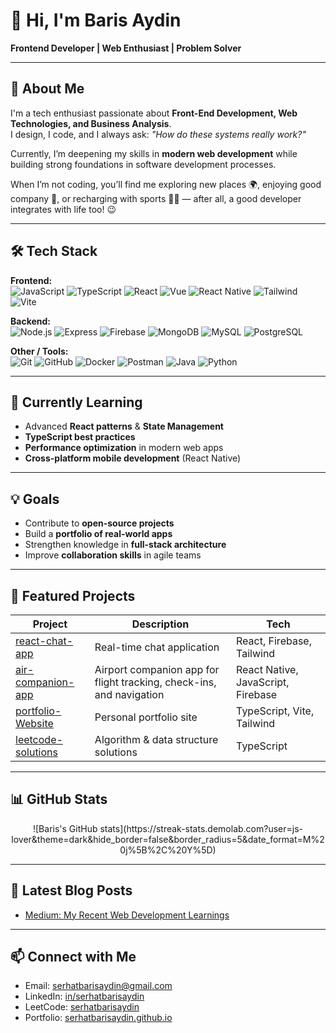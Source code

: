 <!--
<div align="center">
  <img width="full" src="https://user-images.githubusercontent.com/74038190/213910845-af37a709-8995-40d6-be59-724526e3c3d7.gif"  />
</div>



###

<div align="center">
  <a href="https://www.linkedin.com/in/js-lover/" target="_blank">
    <img src="https://img.shields.io/static/v1?message=LinkedIn&logo=linkedin&label=&color=0077B5&logoColor=white&labelColor=&style=flat" height="40" alt="linkedin logo"  />
  </a>
  <a href="https://medium.com/@serhatbarisaydin" target="_blank">
    <img src="https://img.shields.io/static/v1?message=Medium&logo=medium&label=&color=12100E&logoColor=white&labelColor=&style=flat" height="40" alt="medium logo"  />
  </a>
  <a href="https://serhatbarisaydin@gmail.com" target="_blank">
    <img src="https://img.shields.io/static/v1?message=Gmail&logo=gmail&label=&color=D14836&logoColor=white&labelColor=&style=flat" height="40" alt="gmail logo"  />
  </a>
  <a href="https://www.instagram.com/sbarisaydin" target="_blank">
    <img src="https://img.shields.io/static/v1?message=Instagram&logo=instagram&label=&color=E4405F&logoColor=white&labelColor=&style=flat" height="40" alt="instagram logo"  />
  </a>
</div>

###

<div align="center">
  <img src="https://visitor-badge.laobi.icu/badge?page_id=js-lover.js-lover&"  />
</div>

###

<h1 align="center">Hey there 👋</h1>

###

<h3 align="left">👩‍💻  About Me</h3>

###

<p align="center">I'm Baris Aydin,<br><br>a tech enthusiast passionate about Front-End Development, Web Technologies, and the magic behind Business Analysis 🧠💻. I design, I code, and I constantly ask, “How do these systems really work?” Currently, I’m diving deeper into how software development processes unfold while building strong foundations in the world of web development 🌐🚀. And in my free time? I enjoy good company 👥, explore new places 🌍, write code with a cup of coffee ☕👨‍💻, and recharge through sports 🏋️‍♂️. After all, a good developer doesn’t just integrate code they integrate with life too! 😉</p>

###

<h3 align="left">🛠 Language and tools</h3>

###

<div align="center">
  <img src="https://skillicons.dev/icons?i=ts" height="60" alt="typescript logo"  />
  <img width="12" />
  <img src="https://skillicons.dev/icons?i=tailwind" height="60" alt="tailwindcss logo"  />
  <img width="12" />
  <img src="https://skillicons.dev/icons?i=express" height="60" alt="express logo"  />
  <img width="12" />
  <img src="https://skillicons.dev/icons?i=mongodb" height="60" alt="mongodb logo"  />
  <img width="12" />
  <img src="https://skillicons.dev/icons?i=js" height="60" alt="javascript logo"  />  
  <img width="12" />
  <img src="https://skillicons.dev/icons?i=react" height="60" alt="react logo"  />
  <img width="12" />
  <img src="https://skillicons.dev/icons?i=html" height="60" alt="html5 logo"  />
  <img width="12" />
  <img src="https://skillicons.dev/icons?i=css" height="60" alt="css logo"  />
  <img width="12" />
  <img src="https://skillicons.dev/icons?i=redux" height="60" alt="redux logo"  />
  <img width="12" />
  <img src="https://skillicons.dev/icons?i=firebase" height="60" alt="firebase logo"  />
  <img width="12" />
  <img src="https://skillicons.dev/icons?i=vite" height="60" alt="vite logo"  />
  <img width="12" />
  <img src="https://skillicons.dev/icons?i=vue" height="60" alt="vuejs logo"  />
  <img width="12" />
  <img src="https://skillicons.dev/icons?i=git" height="60" alt="git logo"  />
  <img width="12" />
  <img src="https://skillicons.dev/icons?i=github" height="60" alt="github logo"  />
  <img width="12" />
  <img src="https://skillicons.dev/icons?i=java" height="60" alt="java logo"  />
  <img width="12" />
  <img src="https://skillicons.dev/icons?i=cs" height="60" alt="csharp logo"  />
  <img width="12" />
  <img src="https://skillicons.dev/icons?i=dotnet" height="60" alt="dot-net logo"  />
  <img width="12" />
  <img src="https://skillicons.dev/icons?i=mysql" height="60" alt="mysql logo"  />
  <img width="12" />
  <img src="https://skillicons.dev/icons?i=vscode" height="60" alt="vscode logo"  />
  <img width="12" />
  <img src="https://skillicons.dev/icons?i=spring" height="60" alt="spring logo"  />
  <img width="12" />
  <img src="https://skillicons.dev/icons?i=py" height="60" alt="python logo"  />
  <img width="12" />
  <img src="https://cdn.jsdelivr.net/gh/devicons/devicon/icons/postgresql/postgresql-original.svg" height="60" alt="postgresql logo"  />
  <img width="12" />
  <img src="https://skillicons.dev/icons?i=nodejs" height="60" alt="nodejs logo"  />
</div>

###

<h3 align="left">🔥   My Stats :</h3>

###

<div align="center">
  <img src="https://streak-stats.demolab.com?user=js-lover&locale=en&mode=daily&theme=dark&hide_border=false&border_radius=5&order=3" width="full" alt="streak graph"  />
</div>

<br clear="both">



###

-->

# 👋 Hi, I'm Baris Aydin

**Frontend Developer | Web Enthusiast | Problem Solver**

---

## 🌟 About Me
I'm a tech enthusiast passionate about **Front-End Development, Web Technologies, and Business Analysis**.  
I design, I code, and I always ask: *"How do these systems really work?"*  

Currently, I’m deepening my skills in **modern web development** while building strong foundations in software development processes.  

When I’m not coding, you’ll find me exploring new places 🌍, enjoying good company 👥, or recharging with sports 🏋️‍♂️ — after all, a good developer integrates with life too! 😉

---

## 🛠 Tech Stack

**Frontend:**  
![JavaScript](https://skillicons.dev/icons?i=js) ![TypeScript](https://skillicons.dev/icons?i=ts) ![React](https://skillicons.dev/icons?i=react) ![Vue](https://skillicons.dev/icons?i=vue) ![React Native](https://skillicons.dev/icons?i=react) ![Tailwind](https://skillicons.dev/icons?i=tailwind) ![Vite](https://skillicons.dev/icons?i=vite)  

**Backend:**  
![Node.js](https://skillicons.dev/icons?i=nodejs) ![Express](https://skillicons.dev/icons?i=express) ![Firebase](https://skillicons.dev/icons?i=firebase) ![MongoDB](https://skillicons.dev/icons?i=mongodb) ![MySQL](https://skillicons.dev/icons?i=mysql) ![PostgreSQL](https://skillicons.dev/icons?i=postgresql)  

**Other / Tools:**  
![Git](https://skillicons.dev/icons?i=git) ![GitHub](https://skillicons.dev/icons?i=github) ![Docker](https://skillicons.dev/icons?i=docker) ![Postman](https://skillicons.dev/icons?i=postman) ![Java](https://skillicons.dev/icons?i=java) ![Python](https://skillicons.dev/icons?i=python)

---

## 🚀 Currently Learning
- Advanced **React patterns** & **State Management**
- **TypeScript best practices**
- **Performance optimization** in modern web apps
- **Cross-platform mobile development** (React Native)

---

## 💡 Goals
- Contribute to **open-source projects**
- Build a **portfolio of real-world apps**
- Strengthen knowledge in **full-stack architecture**
- Improve **collaboration skills** in agile teams

---

## 📌 Featured Projects
| Project | Description | Tech |
|-----------|----------------|---------|
| [react-chat-app](https://github.com/js-lover/react-chat-app) | Real-time chat application | React, Firebase, Tailwind |
| [air-companion-app](https://github.com/js-lover/rn-starter/tree/File-Architecture) | Airport companion app for flight tracking, check-ins, and navigation | React Native, JavaScript, Firebase |
| [portfolio-Website](https://github.com/js-lover/portfolio-Website) | Personal portfolio site | TypeScript, Vite, Tailwind |
| [leetcode-solutions](https://github.com/js-lover/leetcode-solutions) | Algorithm & data structure solutions | TypeScript |


---

## 📊 GitHub Stats
<div align="center">
![Baris's GitHub stats](https://streak-stats.demolab.com?user=js-lover&theme=dark&hide_border=false&border_radius=5&date_format=M%20j%5B%2C%20Y%5D)
</div>


---

## 📘 Latest Blog Posts
- [Medium: My Recent Web Development Learnings](https://medium.com/@serhatbarisaydin)  

---

## 📫 Connect with Me
- Email: [serhatbarisaydin@gmail.com](mailto:serhatbarisaydin@gmail.com)  
- LinkedIn: [in/serhatbarisaydin](https://www.linkedin.com/in/js-lover)  
- LeetCode: [serhatbarisaydin](https://leetcode.com/u/js-lover/)  
- Portfolio: [serhatbarisaydin.github.io](https://js-lover.github.io/portfolio-Website/)



